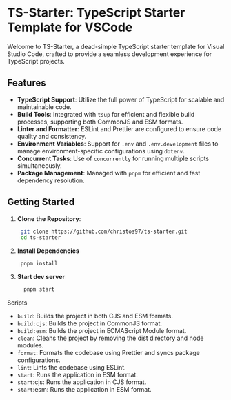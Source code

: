 # TS-Starter: TypeScript Starter Template for VSCode

Welcome to TS-Starter, a dead-simple TypeScript starter template for Visual Studio Code, crafted to provide a seamless development experience for TypeScript projects.

## Features

- **TypeScript Support**: Utilize the full power of TypeScript for scalable and maintainable code.
- **Build Tools**: Integrated with `tsup` for efficient and flexible build processes, supporting both CommonJS and ESM formats.
- **Linter and Formatter**: ESLint and Prettier are configured to ensure code quality and consistency.
- **Environment Variables**: Support for `.env` and `.env.development` files to manage environment-specific configurations using `dotenv`.
- **Concurrent Tasks**: Use of `concurrently` for running multiple scripts simultaneously.
- **Package Management**: Managed with `pnpm` for efficient and fast dependency resolution.

## Getting Started

1. **Clone the Repository**:
   ```sh
    git clone https://github.com/christos97/ts-starter.git
    cd ts-starter
2. **Install Dependencies**
   ```sh
    pnpm install
3. **Start dev server**
    ```sh
      pnpm start
Scripts
 - `build`: Builds the project in both CJS and ESM formats.
 - `build:cjs`: Builds the project in CommonJS format.
 - `build:esm`: Builds the project in ECMAScript Module format.
 - `clean`: Cleans the project by removing the dist directory and node modules.
 - `format`: Formats the codebase using Prettier and syncs package configurations.
 - `lint`: Lints the codebase using ESLint.
 - `start`: Runs the application in ESM format.
 - `start`:cjs: Runs the application in CJS format.
 - `start`:esm: Runs the application in ESM format.

